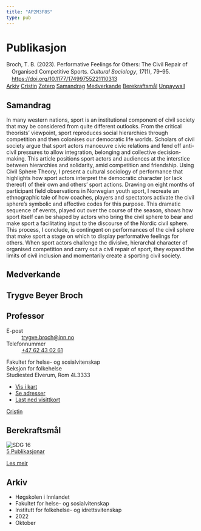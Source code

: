 ```yaml
---
title: "AP2M3F8S"
type: pub
---
```

<h1>Publikasjon</h1>
<article id="csl-bib-container-AP2M3F8S" class="csl-bib-container">
  <div class="csl-bib-body" style="line-height: 1.35; padding-left: 1em; text-indent:-1em;">
  <div class="csl-entry">Broch, T. B. (2023). Performative Feelings for Others: The Civil Repair of Organised Competitive Sports. <i>Cultural Sociology</i>, <i>17</i>(1), 79&#x2013;95. <a href="https://doi.org/10.1177/17499755221110313">https://doi.org/10.1177/17499755221110313</a></div>
</div>
  <div class="csl-bib-buttons">
    <a href="#taxonomy-article-AP2M3F8S" class="csl-bib-button">Arkiv</a>
    <a href="https://app.cristin.no/results/show.jsf?id=2062260" alt="Cristin URL" class="csl-bib-button">Cristin</a>
    <a href="http://zotero.org/groups/5402882/items/AP2M3F8S" alt="Zotero URL" class="csl-bib-button">Zotero</a>
    <a href="#abstract-article-AP2M3F8S" class="csl-bib-button">Samandrag</a>
    <a href="#contributors-article-AP2M3F8S" class="csl-bib-button">Medverkande</a>
    <a href="#sdg-article-AP2M3F8S" class="csl-bib-button">Berekraftsmål</a>
    <a href="https://doi.org/10.1177/17499755221110313" class="csl-bib-button">Unpaywall</a>
  </div>
  <div id="csl-bib-meta-container-AP2M3F8S"></div>
</article>
<div id="csl-bib-meta-AP2M3F8S" class="csl-bib-meta">
  <article id="abstract-article-AP2M3F8S" class="abstract-article">
    <h1>Samandrag</h1>
    In many western nations, sport is an institutional component of civil society that may be considered from quite different outlooks. From the critical theorists’ viewpoint, sport reproduces social hierarchies through competition and then colonises our democratic life worlds. Scholars of civil society argue that sport actors manoeuvre civic relations and fend off anti-civil pressures to allow integration, belonging and collective decision-making. This article positions sport actors and audiences at the interstice between hierarchies and solidarity, amid competition and friendship. Using Civil Sphere Theory, I present a cultural sociology of performance that highlights how sport actors interpret the democratic character (or lack thereof) of their own and others’ sport actions. Drawing on eight months of participant field observations in Norwegian youth sport, I recreate an ethnographic tale of how coaches, players and spectators activate the civil sphere’s symbolic and affective codes for this purpose. This dramatic sequence of events, played out over the course of the season, shows how sport itself can be shaped by actors who bring the civil sphere to bear and make sport a facilitating input to the discourse of the Nordic civil sphere. This process, I conclude, is contingent on performances of the civil sphere that make sport a stage on which to display performative feelings for others. When sport actors challenge the divisive, hierarchal character of organised competition and carry out a civil repair of sport, they expand the limits of civil inclusion and momentarily create a sporting civil society.
  </article>
  <article id="contributors-article-AP2M3F8S" class="contributors-article">
    <h1>Medverkande</h1>
    <div class="personas"> <div class="vrtx-hinn-person-card"> <div class="photo"> <i class="lar la-user-circle missing-person"></i> </div> <div class="info"> <hgroup><h1>Trygve Beyer Broch</h1> <h2>Professor</h2> </hgroup><dl> <dt>E-post</dt> <dd> <a href="mailto:trygve.broch@inn.no">trygve.broch@inn.no</a> </dd> <dt>Telefonnummer</dt> <dd><a href="tel:+4762430261"> +47 62 43 02 61 </a></dd> </dl> <p> Fakultet for helse- og sosialvitenskap<br> Seksjon for folkehelse<br> Studiested Elverum, Rom 4L3333 </p> <ul class="vrtx-hinn-links"> <li><a href="https://www.google.com/maps?q=60.88177,11.53669">Vis i kart</a></li> <li><a href="https://www.inn.no/finn-en-ansatt/trygve-broch.html#vrtx-hinn-addresses">Se adresser</a></li> <li><a href="https://www.inn.no/finn-en-ansatt/trygve-broch.html?vrtx=vcf">Last ned visittkort</a></li> </ul> </div> </div> <a href="https://app.cristin.no/persons/show.jsf?id=328623" alt="Cristin URL" class="personas-cristin">Cristin</a> </div>
  </article>
  <article id="sdg-article-AP2M3F8S" class="sdg-article">
    <h1>Berekraftsmål</h1>
    <div class="sdg-container"><div id="sdg16" class="sdg"> <img src="{{< params subfolder >}}images/sdg/sdg16_no.png" class="image" alt="SDG 16"> <div class="sdg-overlay"> <a href="{{< params subfolder >}}no/archive/?sdg=16#archive" class="sdg-publication-count"><span>5</span> Publikasjonar</a> <p><a href="NA" class="sdg-read-more">Les meir</a></p> </div> </div></div>
  </article>
  <article id="taxonomy-article-AP2M3F8S" class="taxonomy-article">
    <h1>Arkiv</h1>
    <ul>
      <li>Høgskolen i Innlandet</li>
      <li>Fakultet for helse- og sosialvitenskap</li>
      <li>Institutt for folkehelse- og idrettsvitenskap</li>
      <li>2022</li>
      <li>Oktober</li>
    </ul>
  </article>
</div>
